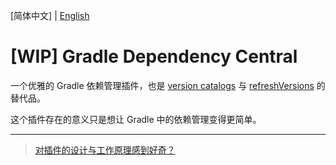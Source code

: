 [简体中文] | [English](README.en.md)

# [WIP] Gradle Dependency Central

一个优雅的 Gradle 依赖管理插件，也是 [version catalogs](https://docs.gradle.org/current/userguide/platforms.html#sub:central-declaration-of-dependencies) 与 [refreshVersions](https://github.com/jmfayard/refreshVersions/) 的替代品。

这个插件存在的意义只是想让 Gradle 中的依赖管理变得更简单。



------



> [对插件的设计与工作原理感到好奇？](design/overview.zh.md)

